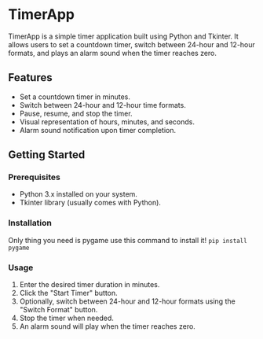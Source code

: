 # TimerApp

TimerApp is a simple timer application built using Python and Tkinter. It allows users to set a countdown timer, switch between 24-hour and 12-hour formats, and plays an alarm sound when the timer reaches zero.

## Features

- Set a countdown timer in minutes.
- Switch between 24-hour and 12-hour time formats.
- Pause, resume, and stop the timer.
- Visual representation of hours, minutes, and seconds.
- Alarm sound notification upon timer completion.

## Getting Started

### Prerequisites

- Python 3.x installed on your system.
- Tkinter library (usually comes with Python).

### Installation
Only thing you need is pygame use this command to install it! `pip install pygame`

### Usage
1. Enter the desired timer duration in minutes.
2. Click the "Start Timer" button.
3. Optionally, switch between 24-hour and 12-hour formats using the "Switch Format" button.
4. Stop the timer when needed.
5. An alarm sound will play when the timer reaches zero.
